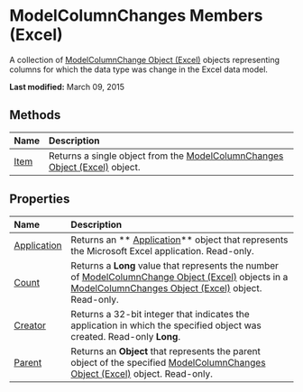 
# ModelColumnChanges Members (Excel)
A collection of  [ModelColumnChange Object (Excel)](5b7cb86d-744c-53ea-0fcf-79d2710baa37.md) objects representing columns for which the data type was change in the Excel data model.

 **Last modified:** March 09, 2015


## Methods



|**Name**|**Description**|
|:-----|:-----|
| [Item](d4e1977f-08ac-4c2d-64f7-e3213ddde854.md)|Returns a single object from the  [ModelColumnChanges Object (Excel)](4789114d-6bc4-9cfe-dcca-9a9b04280871.md) object.|

## Properties



|**Name**|**Description**|
|:-----|:-----|
| [Application](da204577-a5b9-41c5-8d54-997d839e0f48.md)|Returns an  ** [Application](19b73597-5cf9-4f56-8227-b5211f657f6f.md)** object that represents the Microsoft Excel application. Read-only.|
| [Count](4b64bc09-6d63-882e-8354-281698ab3f78.md)|Returns a  **Long** value that represents the number of [ModelColumnChange Object (Excel)](5b7cb86d-744c-53ea-0fcf-79d2710baa37.md) objects in a [ModelColumnChanges Object (Excel)](4789114d-6bc4-9cfe-dcca-9a9b04280871.md) object. Read-only.|
| [Creator](19baf46f-b517-0bf6-aaaa-ab3794296e97.md)|Returns a 32-bit integer that indicates the application in which the specified object was created. Read-only  **Long**.|
| [Parent](475730cf-ad8e-ac9a-87a6-91e7602aa805.md)|Returns an  **Object** that represents the parent object of the specified [ModelColumnChanges Object (Excel)](4789114d-6bc4-9cfe-dcca-9a9b04280871.md) object. Read-only.|
